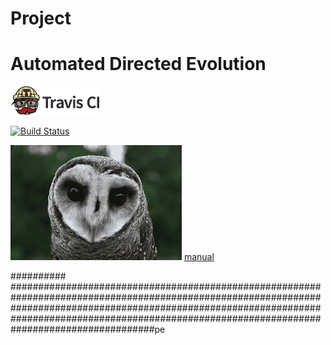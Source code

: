 # Project
# Automated Directed Evolution


[![Travis CI logo](TravisCI.png)](https://travis-ci.org)

[![Build Status](https://travis-ci.org/AmauryOvalleMaqueo/Project.svg?branch=master)](https://travis-ci.org/AmauryOvalleMaqueo/Research)

![logo](image.jpeg)
[manual](domains.odp)


##########
##########################################################################################################################################################################################################################################################pe
